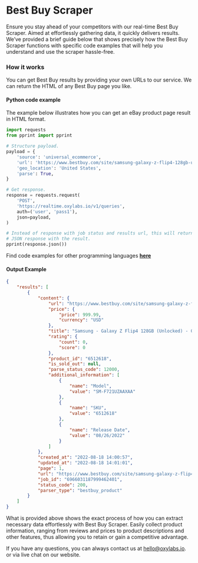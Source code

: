 # Best Buy Scraper

Ensure you stay ahead of your competitors with our real-time Best Buy Scraper. Aimed at effortlessly gathering data, it quickly delivers results. We’ve provided a brief guide below that shows precisely how the Best Buy Scraper functions with specific code examples that will help you understand and use the scraper hassle-free.

### How it works

You can get Best Buy results by providing your own URLs to our service. We can return the HTML of any Best Buy page you like.

#### Python code example

The example below illustrates how you can get an eBay product page result in HTML format.

```python
import requests
from pprint import pprint

# Structure payload.
payload = {
    'source': 'universal_ecommerce',
    'url': 'https://www.bestbuy.com/site/samsung-galaxy-z-flip4-128gb-unlocked-graphite/6512618.p?skuId=6512618',
    'geo_location': 'United States',
    'parse': True,
}

# Get response.
response = requests.request(
    'POST',
    'https://realtime.oxylabs.io/v1/queries',
    auth=('user', 'pass1'),
    json=payload,
)

# Instead of response with job status and results url, this will return the
# JSON response with the result.
pprint(response.json())
```

Find code examples for other programming languages [**here**](https://github.com/oxylabs/best-buy-scraper/tree/main/code%20examples)

#### Output Example

```json
{
    "results": [
        {
            "content": {
                "url": "https://www.bestbuy.com/site/samsung-galaxy-z-flip4-128gb-unlocked-graphite/6512618.p?skuId=6512618&intl=nosplash",
                "price": {
                    "price": 999.99,
                    "currency": "USD"
                },
                "title": "Samsung - Galaxy Z Flip4 128GB (Unlocked) - Graphite",
                "rating": {
                    "count": 0,
                    "score": 0
                },
                "product_id": "6512618",
                "is_sold_out": null,
                "parse_status_code": 12000,
                "additional_information": [
                    {
                        "name": "Model",
                        "value": "SM-F721UZAAXAA"
                    },
                    {
                        "name": "SKU",
                        "value": "6512618"
                    },
                    {
                        "name": "Release Date",
                        "value": "08/26/2022"
                    }
                ]
            },
            "created_at": "2022-08-18 14:00:57",
            "updated_at": "2022-08-18 14:01:01",
            "page": 1,
            "url": "https://www.bestbuy.com/site/samsung-galaxy-z-flip4-128gb-unlocked-graphite/6512618.p?skuId=6512618&intl=nosplash",
            "job_id": "6966031187999462401",
            "status_code": 200,
            "parser_type": "bestbuy_product"
        }
    ]
}
```

What is provided above shows the exact process of how you can extract necessary data effortlessly with Best Buy Scraper. Easily collect product information, ranging from reviews and prices to product descriptions and other features, thus allowing you to retain or gain a competitive advantage.

If you have any questions, you can always contact us at hello@oxylabs.io. or via live chat on our website.
